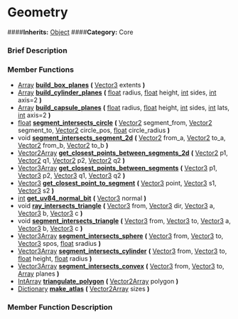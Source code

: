 #  Geometry  
####**Inherits:** [Object](class_object)
####**Category:** Core

###  Brief Description  


###  Member Functions 
  * [Array](class_array)  **[build&#95;box&#95;planes](#build_box_planes)**  **(** [Vector3](class_vector3) extents  **)**
  * [Array](class_array)  **[build&#95;cylinder&#95;planes](#build_cylinder_planes)**  **(** [float](class_float) radius, [float](class_float) height, [int](class_int) sides, [int](class_int) axis=2  **)**
  * [Array](class_array)  **[build&#95;capsule&#95;planes](#build_capsule_planes)**  **(** [float](class_float) radius, [float](class_float) height, [int](class_int) sides, [int](class_int) lats, [int](class_int) axis=2  **)**
  * [float](class_float)  **[segment&#95;intersects&#95;circle](#segment_intersects_circle)**  **(** [Vector2](class_vector2) segment_from, [Vector2](class_vector2) segment_to, [Vector2](class_vector2) circle_pos, [float](class_float) circle_radius  **)**
  * void  **[segment&#95;intersects&#95;segment&#95;2d](#segment_intersects_segment_2d)**  **(** [Vector2](class_vector2) from_a, [Vector2](class_vector2) to_a, [Vector2](class_vector2) from_b, [Vector2](class_vector2) to_b  **)**
  * [Vector2Array](class_vector2array)  **[get&#95;closest&#95;points&#95;between&#95;segments&#95;2d](#get_closest_points_between_segments_2d)**  **(** [Vector2](class_vector2) p1, [Vector2](class_vector2) q1, [Vector2](class_vector2) p2, [Vector2](class_vector2) q2  **)**
  * [Vector3Array](class_vector3array)  **[get&#95;closest&#95;points&#95;between&#95;segments](#get_closest_points_between_segments)**  **(** [Vector3](class_vector3) p1, [Vector3](class_vector3) p2, [Vector3](class_vector3) q1, [Vector3](class_vector3) q2  **)**
  * [Vector3](class_vector3)  **[get&#95;closest&#95;point&#95;to&#95;segment](#get_closest_point_to_segment)**  **(** [Vector3](class_vector3) point, [Vector3](class_vector3) s1, [Vector3](class_vector3) s2  **)**
  * [int](class_int)  **[get&#95;uv84&#95;normal&#95;bit](#get_uv84_normal_bit)**  **(** [Vector3](class_vector3) normal  **)**
  * void  **[ray&#95;intersects&#95;triangle](#ray_intersects_triangle)**  **(** [Vector3](class_vector3) from, [Vector3](class_vector3) dir, [Vector3](class_vector3) a, [Vector3](class_vector3) b, [Vector3](class_vector3) c  **)**
  * void  **[segment&#95;intersects&#95;triangle](#segment_intersects_triangle)**  **(** [Vector3](class_vector3) from, [Vector3](class_vector3) to, [Vector3](class_vector3) a, [Vector3](class_vector3) b, [Vector3](class_vector3) c  **)**
  * [Vector3Array](class_vector3array)  **[segment&#95;intersects&#95;sphere](#segment_intersects_sphere)**  **(** [Vector3](class_vector3) from, [Vector3](class_vector3) to, [Vector3](class_vector3) spos, [float](class_float) sradius  **)**
  * [Vector3Array](class_vector3array)  **[segment&#95;intersects&#95;cylinder](#segment_intersects_cylinder)**  **(** [Vector3](class_vector3) from, [Vector3](class_vector3) to, [float](class_float) height, [float](class_float) radius  **)**
  * [Vector3Array](class_vector3array)  **[segment&#95;intersects&#95;convex](#segment_intersects_convex)**  **(** [Vector3](class_vector3) from, [Vector3](class_vector3) to, [Array](class_array) planes  **)**
  * [IntArray](class_intarray)  **[triangulate&#95;polygon](#triangulate_polygon)**  **(** [Vector2Array](class_vector2array) polygon  **)**
  * [Dictionary](class_dictionary)  **[make&#95;atlas](#make_atlas)**  **(** [Vector2Array](class_vector2array) sizes  **)**

###  Member Function Description  
